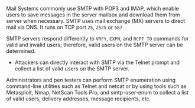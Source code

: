 Mail Systems commonly use SMTP with POP3 and IMAP, which enable users to save messages in the server mailbox and download them from server when necessary. SMTP uses mail exchange (MX) servers to direct mail via DNS. It runs on TCP port `25`, `2525` or `587`

SMTP servers respond differently to `VRFY`, `EXPN`, and `RCPT TO` commands for valid and invalid users; therefore, valid users on the SMTP server can be determined. 
- Attackers can directly interact with SMTP via the Telnet prompt and collect a list of valid users on the SMTP server. 

Administrators and pen testers can perform SMTP enumeration using command-line utilities such as Telnet and netcat or by using tools such as Metasploit, Nmap, NetScan Tools Pro, and smtp-user-enum to collect a list of valid users, delivery addresses, message recipients, etc.